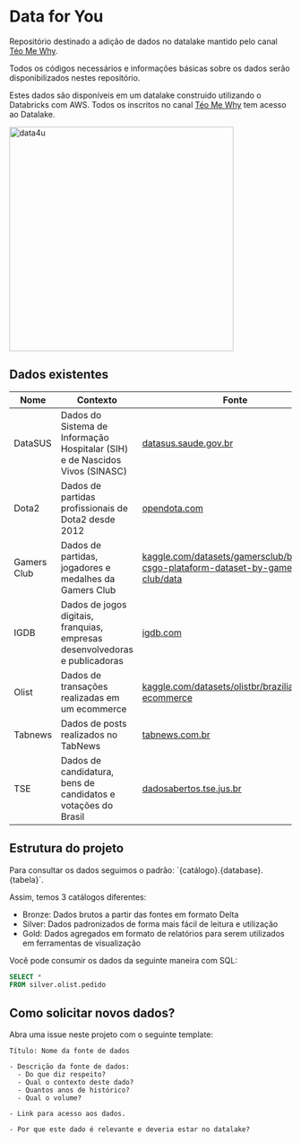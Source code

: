 # Data for You

Repositório destinado a adição de dados no datalake mantido pelo canal [Téo Me Why](https://www.twitch.tv/teomewhy).

Todos os códigos necessários e informações básicas sobre os dados serão disponibilizados nestes repositório.

Estes dados são disponíveis em um datalake construido utilizando o Databricks com AWS. Todos os inscritos no canal [Téo Me Why](twitch.tv/teomewhy) tem acesso ao Datalake.

<img src="https://i.ibb.co/QY2yQ9q/data4u.jpg" alt="data4u" border="0" width=400>

## Dados existentes

|Nome|Contexto|Fonte|
|---|---|---|
|DataSUS|Dados do Sistema de Informação Hospitalar (SIH) e de Nascidos Vivos (SINASC)| [datasus.saude.gov.br](https://datasus.saude.gov.br/transferencia-de-arquivos/)|
|Dota2|Dados de partidas profissionais de Dota2 desde 2012| [opendota.com](https://www.opendota.com/)|
|Gamers Club|Dados de partidas, jogadores e medalhes da Gamers Club| [kaggle.com/datasets/gamersclub/brazilian-csgo-plataform-dataset-by-gamers-club/data](https://www.kaggle.com/datasets/gamersclub/brazilian-csgo-plataform-dataset-by-gamers-club/data)|
|IGDB|Dados de jogos digitais, franquias, empresas desenvolvedoras e publicadoras| [igdb.com](https://www.igdb.com/)|
|Olist|Dados de transações realizadas em um ecommerce|[kaggle.com/datasets/olistbr/brazilian-ecommerce](https://www.kaggle.com/datasets/olistbr/brazilian-ecommerce)|
|Tabnews|Dados de posts realizados no TabNews|[tabnews.com.br](https://tabnews.com.br/)|
|TSE|Dados de candidatura, bens de candidatos e votações do Brasil|[dadosabertos.tse.jus.br](https://dadosabertos.tse.jus.br/)|

## Estrutura do projeto

Para consultar os dados seguimos o padrão: `{catálogo}.{database}.{tabela}´.

Assim, temos 3 catálogos diferentes:

- Bronze: Dados brutos a partir das fontes em formato Delta
- Silver: Dados padronizados de forma mais fácil de leitura e utilização
- Gold: Dados agregados em formato de relatórios para serem utilizados em ferramentas de visualização

Você pode consumir os dados da seguinte maneira com SQL:

```sql
SELECT *
FROM silver.olist.pedido
```

## Como solicitar novos dados?

Abra uma issue neste projeto com o seguinte template:

```
Título: Nome da fonte de dados

- Descrição da fonte de dados: 
  - Do que diz respeito?
  - Qual o contexto deste dado?
  - Quantos anos de histórico?
  - Qual o volume?

- Link para acesso aos dados.

- Por que este dado é relevante e deveria estar no datalake?

```
